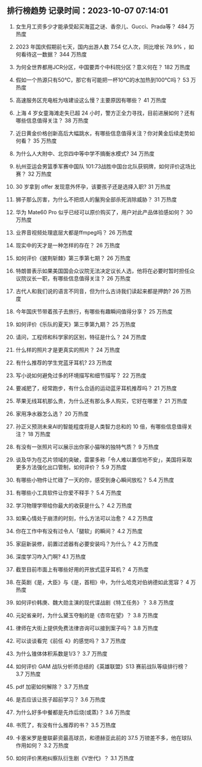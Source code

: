 
## 排行榜趋势 记录时间：2023-10-07 07:14:01
  
  1. 女生月工资多少才能承受起买海蓝之谜、香奈儿、Gucci、Prada等？ 484 万热度
    
  2. 2023 年国庆假期前七天，国内出游人数 7.54 亿人次，同比增长 78.9% ，如何看待这一数据？ 344 万热度
    
  3. 为何全世界都用JCR分区，中国要弄个中科院分区？意义何在？ 182 万热度
    
  4. 假如一个热源只有50℃，那它有可能把一杯10℃的水加热到100℃吗？ 53 万热度
    
  5. 高速服务区充电桩为啥建设这么慢？主要原因有哪些？ 41 万热度
    
  6. 上海 4 岁女童海滩走失已超 24 小时，警方正全力寻找，目前进展如何？还有哪些信息值得关注？ 38 万热度
    
  7. 近日黄金价格创新高后大幅跳水，有哪些信息值得关注？你对黄金后续走势如何看？ 35 万热度
    
  8. 为什么人大附中、北京四中等中学不搞衡水模式? 34 万热度
    
  9. 杭州亚运会男篮季军赛中国队 101:73战胜中国台北队获铜牌，如何评价这场比赛？ 32 万热度
    
  10. 30 岁拿到 offer 发现意外怀孕，该要孩子还是选择入职? 31 万热度
    
  11. 狮子那么厉害，为什么不把烦人的鬣狗全部杀死消除威胁？ 31 万热度
    
  12. 华为 Mate60 Pro 似乎已经可以原价购买了，用户对此产品体验感如何？ 30 万热度
    
  13. 业界音视频处理底层大都是ffmpeg吗？ 26 万热度
    
  14. 现实中的天才是一种怎样的存在？ 26 万热度
    
  15. 如何评价《披荆斩棘》第三季第七期？ 26 万热度
    
  16. 特朗普表示如果美国国会众议院无法决定议长人选，他将在必要时暂时担任众议院议长一职，有哪些信息值得关注？ 26 万热度
    
  17. 古代人和我们说的语言不同音，但为什么古诗我们读起来都是押韵? 26 万热度
    
  18. 今年国庆节带着孩子去旅行，有哪些有趣瞬间值得分享？ 25 万热度
    
  19. 如何评价《乐队的夏天》第三季第九期？ 25 万热度
    
  20. 请问，工程师和科学家的区别，特征是什么？ 24 万热度
    
  21. 什么样的照片才是更真实的照片？ 24 万热度
    
  22. 有什么推荐的学生党蓝牙耳机? 23 万热度
    
  23. 写小说如何避免过多的环境描写和细节描写？ 22 万热度
    
  24. 要减肥了，经常跑步，有什么合适的运动蓝牙耳机推荐吗？ 21 万热度
    
  25. 苹果无线耳机那么贵，为什么还有那么多人购买，它好在哪里？ 21 万热度
    
  26. 家用净水器怎么选？ 20 万热度
    
  27. 孙正义预测未来AI的智能程度将是人类智力总和的 10 倍，有哪些信息值得关注？ 18 万热度
    
  28. 有没有一张照片可以展示出你家小猫咪的独特气质？ 9 万热度
    
  29. 谈及华为在芯片领域的突破，雷蒙多称「令人难以置信地不安」，美国将采取更多方法强化出口管制，如何评价？ 5.9 万热度
    
  30. 有哪些小物件让忙碌了一天的你，感受到身心瞬间放松？ 5.4 万热度
    
  31. 有哪些小工具软件让你爱不释手？ 5.4 万热度
    
  32. 学习物理学带给你最大的收获是什么？ 4.2 万热度
    
  33. 如果心情处于崩溃的时刻，什么方法可以治愈？ 4.2 万热度
    
  34. 你在工作中有没有过令人「腿软」的瞬间？ 4.2 万热度
    
  35. 家庭新装修，前置过滤器有必要安装吗？为什么？ 4.2 万热度
    
  36. 深度学习咋入门啊? 4.1 万热度
    
  37. 截至目前市面上有哪些好用的开放式蓝牙耳机？ 4 万热度
    
  38. 在英剧《是，大臣》与《是，首相》中，为什么哈克对伯纳德如此宽容？ 4 万热度
    
  39. 如何评价韩庚、魏大勋主演的现代谍战剧《特工任务》？ 3.8 万热度
    
  40. 元妃省亲时，为什么黛玉夺魁的是《杏帘在望》？ 3.8 万热度
    
  41. 律师在大街上提供免费法律咨询可以接到案子吗？ 3.8 万热度
    
  42. 可以谈谈看完《前任 4》的感觉吗？ 3.7 万热度
    
  43. 为什么锥体体积系数是1/3？ 3.7 万热度
    
  44. 如何评价 GAM 战队分析师总结的《英雄联盟》S13 赛前战队等级排行榜？ 3.7 万热度
    
  45. pdf 加密如何解除？ 3.7 万热度
    
  46. 是否应该让孩子超前学习？ 3.6 万热度
    
  47. 为什么好多中餐都是先炸后烧(或蒸)？ 3.6 万热度
    
  48. 书荒了，有没有什么推荐的书？ 3.5 万热度
    
  49. 卡塞米罗是曼联薪资最高球员，和德赫亚此前的 37.5 万镑差不多，他在球队作用如何？ 3.2 万热度
    
  50. 如何评价黑袍纠察队衍生剧《V世代》？ 3.1 万热度
    